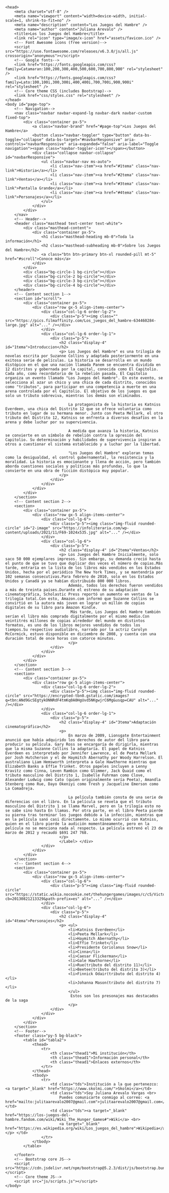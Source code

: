 <!DOCTYPE html> 
<html lang="es">

    <head>
        <meta charset="utf-8" />
        <meta name="viewport" content="width=device-width, initial-scale=1, shrink-to-fit=no" />
        <meta name="description" content="Los Juegos del Hambre" />
        <meta name="author" content="Juliana Arevalo" />
        <title>Los los Juegos del Hambre</title>
        <link rel="icon" type="image/x-icon" href="assets/favicon.ico" />
        <!-- Font Awesome icons (free version)-->
        <script src="https://use.fontawesome.com/releases/v6.3.0/js/all.js" crossorigin="anonymous"></script>
        <!-- Google fonts-->
        <link href="https://fonts.googleapis.com/css?family=Catamaran:100,200,300,400,500,600,700,800,900" rel="stylesheet" />
        <link href="https://fonts.googleapis.com/css?family=Lato:100,100i,300,300i,400,400i,700,700i,900,900i" rel="stylesheet" />
        <!-- Core theme CSS (includes Bootstrap)-->
        <link href="css/styles.css" rel="stylesheet" />
    </head>
    <body id="page-top">
        <!-- Navigation-->
        <nav class="navbar navbar-expand-lg navbar-dark navbar-custom fixed-top">
            <div class="container px-5">
                <a class="navbar-brand" href="#page-top">Los Juegos del Hambre</a>
                <button class="navbar-toggler" type="button" data-bs-toggle="collapse" data-bs-target="#navbarResponsive" aria-controls="navbarResponsive" aria-expanded="false" aria-label="Toggle navigation"><span class="navbar-toggler-icon"></span></button>
                <div class="collapse navbar-collapse" id="navbarResponsive">
                    <ul class="navbar-nav ms-auto">
                        <li class="nav-item"><a href="#1tema" class="nav-link">Historia</a></li>
                        <li class="nav-item"><a href="#2tema" class="nav-link">Ventas</a></li>
                        <li class="nav-item"><a href="#3tema" class="nav-link">Pantalla Grande</a></li>
                        <li class="nav-item"><a href="#4tema" class="nav-link">Personajes</a></li>
                    </ul>
                </div>
            </div>
        </nav>
        <!-- Header-->
        <header class="masthead text-center text-white">
            <div class="masthead-content">
                <div class="container px-5">
                    <h1 class="masthead-heading mb-0">Toda la información</h1>
                    <h2 class="masthead-subheading mb-0">Sobre los Juegos del Hambre</h2>
                    <a class="btn btn-primary btn-xl rounded-pill mt-5" href="#scroll">Conoce más</a>
                </div>
            </div>
            <div class="bg-circle-1 bg-circle"></div>
            <div class="bg-circle-2 bg-circle"></div>
            <div class="bg-circle-3 bg-circle"></div>
            <div class="bg-circle-4 bg-circle"></div>
        </header>
        <!-- Content section 1-->
        <section id="scroll">
            <div class="container px-5">
                <div class="row gx-5 align-items-center">
                    <div class="col-lg-6 order-lg-2">
                        <div class="p-5"><img class="" src="https://pics.filmaffinity.com/Los_juegos_del_hambre-634460284-large.jpg" alt="..." /></div>
                    </div>
                    <div class="col-lg-6 order-lg-1">
                        <div class="p-5">
                            <h2 class="display-4" id="1tema">Introduccion</h2>
                            <p> Los Juegos del Hambre" es una trilogía de novelas escrita por Suzanne Collins y adaptada posteriormente en una exitosa serie de películas. La historia se desarrolla en un mundo distópico en el que una nación llamada Panem se encuentra dividida en 12 distritos y gobernada por la capital, conocida como El Capitolio. Cada año, como recordatorio de la rebelión pasada, El Capitolio organiza un evento llamado "Los Juegos del Hambre". En este evento, se selecciona al azar un chico y una chica de cada distrito, conocidos como "tributos", para participar en una competencia a muerte en una arena controlada por el Capitolio. El objetivo de los juegos es que solo un tributo sobreviva, mientras los demás son eliminados.
                                
                                La protagonista de la historia es Katniss Everdeen, una chica del Distrito 12 que se ofrece voluntaria como tributo en lugar de su hermana menor. Junto con Peeta Mellark, el otro tributo del Distrito 12, Katniss se enfrenta a diversos desafíos en la arena y debe luchar por su supervivencia.
                                
                                A medida que avanza la historia, Katniss se convierte en un símbolo de rebelión contra la opresión del Capitolio. Su determinación y habilidades de supervivencia inspiran a otros a cuestionar el sistema establecido y a luchar por la libertad.
                                
                                "Los Juegos del Hambre" exploran temas como la desigualdad, el control gubernamental, la resistencia y la moralidad. La historia es emocionante y llena de acción, pero también aborda cuestiones sociales y políticas más profundas, lo que la convierte en una obra de ficción distópica muy popular.
                            </p>
                        </div>
                    </div>
                </div>
            </div>
        </section>
        <!-- Content section 2-->
        <section>
            <div class="container px-5">
                <div class="row gx-5 align-items-center">
                    <div class="col-lg-6">
                        <div class="p-5"><img class="img-fluid rounded-circle" id="2-image" src="https://infoliteraria.com/wp-content/uploads/2021/11/F69-1024x535.jpg" alt="..." /></div>
                    </div>
                    <div class="col-lg-6">
                        <div class="p-5">
                            <h2 class="display-4" id="2tema">Ventas</h2>
                            <p> Los Juegos del Hambre Inicialmente, solo saco 50 000 ejemplares impresos. Sin embargo, su demanda creció hasta el punto de que se tuvo que duplicar dos veces el número de copias.Más tarde, entraría en la lista de los libros más vendidos en los Estados Unidos, hecha por el periódico The New York Times, y se mantendría por 102 semanas consecutivas.Para febrero de 2010, solo en los Estados Unidos y Canadá ya se habían distribuido 800 000 libros. 
                                Además, todos los derechos fueron vendidos a más de treinta países.Durante el estreno de su adaptación cinematográfica, Scholastic Press reportó un aumento en ventas de la trilogía total.Con esto, Amazon.com informó que Suzanne Collins se convirtió en la autora más joven en lograr un millón de copias digitales de su libro para Amazon Kindle.
                                 Más tarde, Los Juegos del Hambre también serían el libro más comprado digitalmente por el mismo medio.Con veintitrés millones de copias alrededor del mundo en distintos formatos, es uno de los libros mejores vendidos de todos los tiempos.Su respectivo audiolibro, narrado por la actriz Carolyn McCormick, estuvo disponible en diciembre de 2008, y cuenta con una duración total de once horas con catorce minutos.
                                </p>
                        </div>
                    </div>
                </div>
            </div>
        </section>
        <!-- Content section 3-->
        <section>
            <div class="container px-5">
                <div class="row gx-5 align-items-center">
                    <div class="col-lg-6 order-lg-2">
                        <div class="p-5"><img class="img-fluid rounded-circle" src="https://encrypted-tbn0.gstatic.com/images?q=tbn:ANd9GcSEgtykONNRdF4tmKq0A0HgUvd5NKgwjrC6Mg&usqp=CAU" alt="..." /></div>
                    </div>
                    <div class="col-lg-6 order-lg-1">
                        <div class="p-5">
                            <h2 class="display-4" id="3tema">Adaptación cinematográfica</h2>
                            <p>
                                En marzo de 2009, Lionsgate Entertainment anunció que había adquirido los derechos de autor del libro para producir su película. Gary Ross se encargaría de dirigirla, mientras que la misma Suzanne Collins la adaptaría. El papel de Katniss Everdeen es interpretado por Jennifer Lawrence, el de Peeta Mellark por Josh Hutcherson y el de Haymitch Abernathy por Woody Harrelson. El australiano Liam Hemsworth interpreta a Gale Hawthorne mientras que Elizabeth Banks a Effie Trinket. Otros papeles incluyen a Lenny Kravitz como Cinna, Leven Rambin como Glimmer, Jack Quaid como el tributo masculino del Distrito 1, Isabelle Fuhrman como Clove, Alexander Ludwig como Cato (quien originalmente sería Peeta), Amandla Stenberg como Rue, Dayo Okeniyi como Tresh y Jacqueline Emerson como La Comadreja.

                                La película también consta de una serie de diferencias con el libro. En la película se revela que el tributo masculino del Distrito 1 se llama Marvel, pero en la trilogía esto no se sabe sino hasta En llamas. Por otra parte, en el libro Peeta pierde su pierna tras terminar los juegos debido a la infección, mientras que en la película sanó casi directamente. Lo mismo ocurrió con Katniss, quien en el libro pierde la audición momentáneamente, pero en la película no se menciona nada al respecto. La película estrenó el 23 de marzo de 2012 y recaudó $691 247 768.
                            </p>  
                            </Label> </div>
                    </div>
                </div>
            </div>
        </section>
        <!-- Content section 4-->
        <section>
            <div class="container px-5">
                <div class="row gx-5 align-items-center">
                    <div class="col-lg-6">
                        <div class="p-5"><img class="img-fluid rounded-circle" src="https://static.wikia.nocookie.net/thehungergames/images/c/c5/Victors_Revealed.jpg/revision/latest?cb=20130821213329&path-prefix=es" alt="..." /></div>
                    </div>
                    <div class="col-lg-6">
                        <div class="p-5">
                            <h2 class="display-4" id="4tema">Personajes</h2>
                            <p> <ul>
                                <li>Katniss Everdeen</li>
                                <li>Peeta Mellark</li>
                                <li>Haymitch Abernathy</li>
                                <li>Effie Trinket</li>
                                <li>Presidente Coriolanus Snow</li>
                                <li>Cinna</li>
                                <li>Caesar Flickerman</li>
                                <li>Gale Hawthorne</li>
                                <li>Rue(tributo del distrito 11)</li>
                                <li>Beetee(tributo del distrito 3)</li>
                                <li>Finnick Odair(tributo del distrito 4)</li>
                                <li>Johanna Mason(tributo del distrito 7)</li>
                                </ul>
                                 Estos son los presonajes mas destacados de la saga
                                </p>
                        </div>
                    </div>
                </div>
            </div>
        </section>
        <!-- Footer-->
        <footer class="py-5 bg-black">
            <table id="tabla2">
                <thead>
                    <tr>
                        <th class="thead1">Mi institución</th>
                        <th class="thead1">Información personal</th>
                        <th class="thead1">Enlaces externos</th>
                    </tr>
                </thead>
                <tbody>
                    <tr>
                        <td class="tds">Institución a la que pertenezco: <a target="_blank" href="https://www.skolmi.com/">Skolmi</a></td>
                        <td class="tds">Soy Juliana Arevalo Vargas <br>
                            Puedes comunicarte conmigo al correo: <a href="mailto:julitaarevalo2007@gmail.com">julitaarevalo2007@gmail.com</a> </td>
                        <td class="tds"><a target="_blank" href="https://los-juegos-del-hambre.fandom.com/wiki/Wiki_The_Hunger_Games#">Wiki</a> <br>
                            <a target="_blank" href="https://es.wikipedia.org/wiki/Los_juegos_del_hambre">Wikipedia</a></p> </td>
                    </tr>
                </tbody>
            </table>
            
        </footer>
        <!-- Bootstrap core JS-->
        <script src="https://cdn.jsdelivr.net/npm/bootstrap@5.2.3/dist/js/bootstrap.bundle.min.js"></script>
        <!-- Core theme JS-->
        <script src="js/scripts.js"></script>
    </body>
</html>
